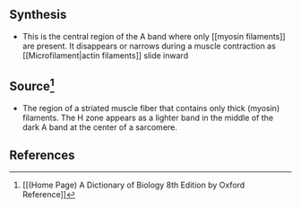 ## Synthesis
- This is the central region of the A band where only [[myosin filaments]] are present. It disappears or narrows during a muscle contraction as [[Microfilament|actin filaments]] slide inward
## Source[^1]
- The region of a striated muscle fiber that contains only thick (myosin) filaments. The H zone appears as a lighter band in the middle of the dark A band at the center of a sarcomere.
## References

[^1]: [[(Home Page) A Dictionary of Biology 8th Edition by Oxford Reference]]
